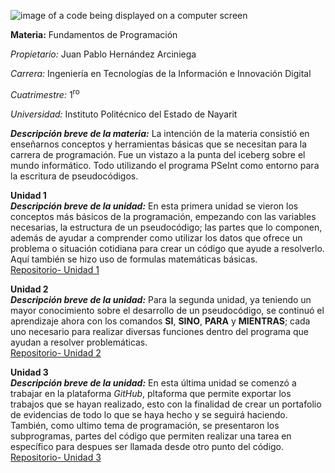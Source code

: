 ![image of a code being displayed on a computer screen](https://pilbox.themuse.com/image.jpg?filter=antialias&h=385&opt=1&pos=top-left&prog=1&q=keep&url=https%3A%2F%2Fcms-assets.themuse.com%2Fmedia%2Flead%2F01212022-1047259374-coding-classes_scanrail.jpg&w=700)

**Materia:** Fundamentos de Programación

*Propietario:* Juan Pablo Hernández Arciniega

*Carrera:* Ingeniería en Tecnologías de la Información e Innovación Digital

*Cuatrimestre:* 1<sup>ro</sup>

*Universidad:* Instituto Politécnico del Estado de Nayarit

***Descripción breve de la materia:*** La intención de la materia consistió en enseñarnos conceptos y herramientas básicas que se necesitan para la carrera de programación. Fue un vistazo a la punta del iceberg sobre el mundo informático. Todo utilizando el programa PSeInt como entorno para la escritura de pseudocódigos.

**Unidad 1**\
***Descripción breve de la unidad:*** En esta primera unidad se vieron los conceptos más básicos de la programación, empezando con las variables necesarias, la estructura de un pseudocódigo; las partes que lo componen, además de ayudar a comprender como utilizar los datos que ofrece un problema o situación cotidiana para crear un código que ayude a resolverlo. Aquí también se hizo uso de formulas matemáticas básicas.\
[Repositorio- Unidad 1](https://github.com/juan-hernandez-96/FundProgra_Cuatri1/tree/main/U1)

**Unidad 2**\
***Descripción breve de la unidad:*** Para la segunda unidad, ya teniendo un mayor conocimiento sobre el desarrollo de un pseudocódigo, se continuó el aprendizaje ahora con los comandos **SI**, **SINO**, **PARA** y **MIENTRAS**; cada uno necesario para realizar diversas funciones dentro del programa que ayudan a resolver problemáticas.\
[Repositorio- Unidad 2](https://github.com/juan-hernandez-96/FundProgra_Cuatri1/tree/main/U2)

**Unidad 3**\
***Descripción breve de la unidad:*** En esta última unidad se comenzó a trabajar en la plataforma *GitHub*, pltaforma que permite exportar los trabajos que se hayan realizado, esto con la finalidad de crear un portafolio de evidencias de todo lo que se haya hecho y se seguirá haciendo. También, como ultimo tema de programación, se presentaron los subprogramas, partes del código que permiten realizar una tarea en específico para despues ser llamada desde otro punto del código.\
[Repositorio- Unidad 3](https://github.com/juan-hernandez-96/FundProgra_Cuatri1/tree/main/U3)


